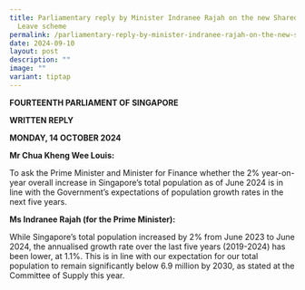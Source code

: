 ```yaml
---
title: Parliamentary reply by Minister Indranee Rajah on the new Shared Parental
  Leave scheme
permalink: /parliamentary-reply-by-minister-indranee-rajah-on-the-new-shared-parental-leave-scheme/
date: 2024-09-10
layout: post
description: ""
image: ""
variant: tiptap
---
```

<p><strong>FOURTEENTH PARLIAMENT OF SINGAPORE</strong>
</p>
<p><strong>WRITTEN REPLY</strong>&nbsp;</p>
<p><strong>MONDAY, 14 OCTOBER 2024</strong>
</p>
<p></p>
<p><strong>Mr Chua Kheng Wee Louis:</strong>
</p>
<p>To ask the Prime Minister and Minister for Finance whether the 2% year-on-year
overall increase in Singapore’s total population as of June 2024 is in
line with the Government’s expectations of population growth rates in the
next five years.</p>
<p></p>
<p><strong>Ms Indranee Rajah (for the Prime Minister):</strong>
</p>
<p>While Singapore’s total population increased by 2% from June 2023 to June
2024, the annualised growth rate over the last five years (2019-2024) has
been lower, at 1.1%. This is in line with our expectation for our total
population to remain significantly below 6.9 million by 2030, as stated
at the Committee of Supply this year.</p>
<p></p>